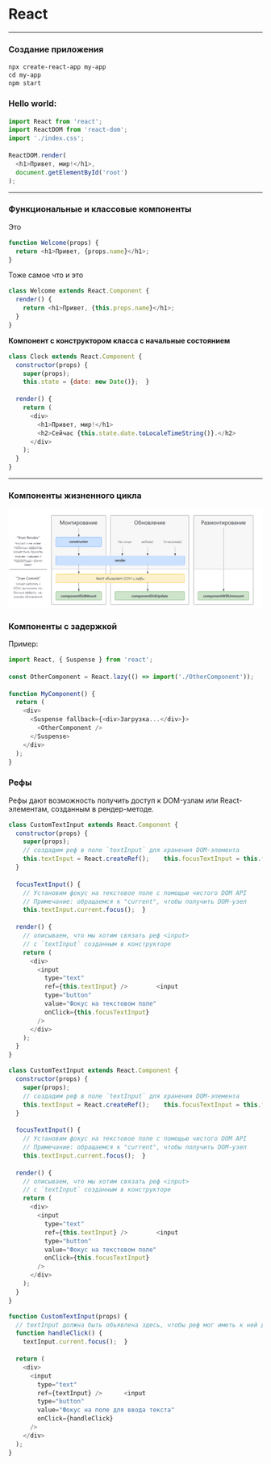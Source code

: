 
<h1>React</h1>
<hr>

<h3>Создание приложения</h3>

```shell
npx create-react-app my-app
cd my-app
npm start
```

<h3>Hello world:</h3>

```javascript
import React from 'react';
import ReactDOM from 'react-dom';
import './index.css';

ReactDOM.render(
  <h1>Привет, мир!</h1>,
  document.getElementById('root')
);
```
<hr>
<h3>Функциональные и классовые компоненты</h3>

Это 
```javascript
function Welcome(props) {
  return <h1>Привет, {props.name}</h1>;
}
```
Тоже самое что и это
```javascript
class Welcome extends React.Component {
  render() {
    return <h1>Привет, {this.props.name}</h1>;
  }
}
```
<b>Компонент с конструктором класса с начальные состоянием</b>
```javascript
class Clock extends React.Component {
  constructor(props) {
    super(props);
    this.state = {date: new Date()};  }

  render() {
    return (
      <div>
        <h1>Привет, мир!</h1>
        <h2>Сейчас {this.state.date.toLocaleTimeString()}.</h2>
      </div>
    );
  }
}
```
<hr>


<h3>Компоненты жизненного цикла</h3>

<img src="lifecicle.png" alt="LifeCicle">



<h3>Компоненты с задержкой</h3>

Пример: 


```javascript
import React, { Suspense } from 'react';

const OtherComponent = React.lazy(() => import('./OtherComponent'));

function MyComponent() {
  return (
    <div>
      <Suspense fallback={<div>Загрузка...</div>}>
        <OtherComponent />
      </Suspense>
    </div>
  );
}
```



<h3>Рефы</h3>
Рефы дают возможность получить доступ к DOM-узлам или React-элементам, созданным в рендер-методе.

```javascript
class CustomTextInput extends React.Component {
  constructor(props) {
    super(props);
    // создадим реф в поле `textInput` для хранения DOM-элемента
    this.textInput = React.createRef();    this.focusTextInput = this.focusTextInput.bind(this);
  }

  focusTextInput() {
    // Установим фокус на текстовое поле с помощью чистого DOM API
    // Примечание: обращаемся к "current", чтобы получить DOM-узел
    this.textInput.current.focus();  }

  render() {
    // описываем, что мы хотим связать реф <input>
    // с `textInput` созданным в конструкторе
    return (
      <div>
        <input
          type="text"
          ref={this.textInput} />        <input
          type="button"
          value="Фокус на текстовом поле"
          onClick={this.focusTextInput}
        />
      </div>
    );
  }
}
```


```javascript
class CustomTextInput extends React.Component {
  constructor(props) {
    super(props);
    // создадим реф в поле `textInput` для хранения DOM-элемента
    this.textInput = React.createRef();    this.focusTextInput = this.focusTextInput.bind(this);
  }

  focusTextInput() {
    // Установим фокус на текстовое поле с помощью чистого DOM API
    // Примечание: обращаемся к "current", чтобы получить DOM-узел
    this.textInput.current.focus();  }

  render() {
    // описываем, что мы хотим связать реф <input>
    // с `textInput` созданным в конструкторе
    return (
      <div>
        <input
          type="text"
          ref={this.textInput} />        <input
          type="button"
          value="Фокус на текстовом поле"
          onClick={this.focusTextInput}
        />
      </div>
    );
  }
}
```

```javascript
function CustomTextInput(props) {
  // textInput должна быть объявлена здесь, чтобы реф мог иметь к ней доступ  const textInput = useRef(null);
  function handleClick() {
    textInput.current.focus();  }

  return (
    <div>
      <input
        type="text"
        ref={textInput} />      <input
        type="button"
        value="Фокус на поле для ввода текста"
        onClick={handleClick}
      />
    </div>
  );
}
```